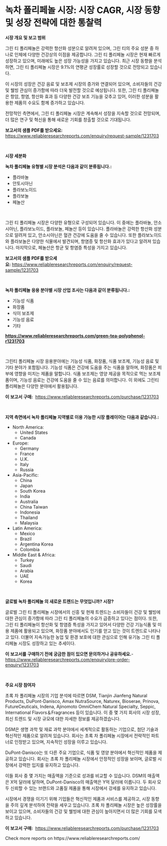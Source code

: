 <p><h1>녹차 폴리페놀 시장: 시장 CAGR, 시장 동향 및 성장 전략에 대한 통찰력</h1></p><p><strong>시장 개요 및 보고 범위</strong></p>
<p><p>그린 티 폴리페놀은 강력한 항산화 성분으로 알려져 있으며, 그린 티의 주요 성분 중 하나로 인체에 다양한 건강상의 이점을 제공합니다. 그린 티 폴리페놀 시장은 현재 빠르게 성장하고 있으며, 미래에도 높은 성장 가능성을 가지고 있습니다. 최근 시장 동향을 분석하면, 그린 티 폴리페놀 시장은 9.1%의 연평균 성장률로 성장할 것으로 전망되고 있습니다. </p><p>이 시장의 성장은 건강 음료 및 보조제 시장의 증가와 연결되어 있으며, 소비자들의 건강 및 웰빙 관심이 증가함에 따라 더욱 발전할 것으로 예상됩니다. 또한, 그린 티 폴리페놀은 항암, 항염, 항산화 효과 등 다양한 건강 보조 기능을 갖추고 있어, 이러한 성분을 활용한 제품의 수요도 함께 증가하고 있습니다.</p><p>전망적인 측면에서, 그린 티 폴리페놀 시장은 계속해서 성장을 지속할 것으로 전망되며, 더 많은 연구 및 혁신을 통해 새로운 기회를 창출할 것으로 기대됩니다.</p></p>
<p><strong>보고서의 샘플 PDF를 받으세요:</strong> <a href="https://www.reliableresearchreports.com/enquiry/request-sample/1231703">https://www.reliableresearchreports.com/enquiry/request-sample/1231703</a></p>
<p>&nbsp;</p>
<p><strong>시장 세분화</strong></p>
<p><strong>녹차 폴리페놀 유형별 시장 분석은 다음과 같이 분류됩니다.:</strong></p>
<p><ul><li>플라바놀</li><li>안토시아닌</li><li>플라보노이드</li><li>플라보놀</li><li>페놀산</li></ul></p>
<p>&nbsp;</p>
<p><p>그린 티 폴리페놀 시장은 다양한 유형으로 구성되어 있습니다. 이 중에는 플라바놀, 안소시아닌, 플라보노이드, 플라보놀, 페놀산 등이 있습니다. 플라바놀은 강력한 항산화 성분으로 알려져 있고, 안소시아닌은 혈관 건강에 도움을 줄 수 있습니다. 또한 플라보노이드와 플라보놀은 다양한 식물에서 발견되며, 항염증 및 항산화 효과가 있다고 알려져 있습니다. 마지막으로, 페놀산은 항균 및 항염증 특성을 가지고 있습니다.</p></p>
<p><strong>보고서의 샘플 PDF를 받으세요:</strong>&nbsp;<a href="https://www.reliableresearchreports.com/enquiry/request-sample/1231703">https://www.reliableresearchreports.com/enquiry/request-sample/1231703</a></p>
<p>&nbsp;</p>
<p><strong> 녹차 폴리페놀 응용 분야별 시장 산업 조사는 다음과 같이 분류됩니다.:</strong></p>
<p><ul><li>기능성 식품</li><li>화장품</li><li>식이 보조제</li><li>기능성 음료</li><li>기타</li></ul></p>
<p><strong><a href="https://www.reliableresearchreports.com/green-tea-polyphenol-r1231703">https://www.reliableresearchreports.com/green-tea-polyphenol-r1231703</a></strong></p>
<p>&nbsp;</p>
<p><p>그린티 폴리페놀 시장 응용분야에는 기능성 식품, 화장품, 식품 보조제, 기능성 음료 및 기타 분야가 포함됩니다. 기능성 식품은 건강에 도움을 주는 식품을 말하며, 화장품은 피부에 영향을 미치는 제품을 말합니다. 식품 보조제는 영양 제공을 목적으로 먹는 보조제품이며, 기능성 음료는 건강에 도움을 줄 수 있는 음료를 의미합니다. 이 외에도 그린티 폴리페놀은 다양한 분야에서 활용됩니다.</p></p>
<p><strong>이 보고서 구매:</strong>&nbsp; <a href="https://www.reliableresearchreports.com/purchase/1231703">https://www.reliableresearchreports.com/purchase/1231703</a></p>
<p>&nbsp;</p>
<p><strong>지역 측면에서 녹차 폴리페놀 지역별로 이용 가능한 시장 플레이어는 다음과 같습니다.:</strong></p>
<p><ul>
    <li>
        North America:
        <ul>
            <li>United States</li>
            <li>Canada</li>
        </ul>
    </li>
    <li>
        Europe:
        <ul>
            <li>Germany</li>
            <li>France</li>
            <li>U.K.</li>
            <li>Italy</li>
            <li>Russia</li>
        </ul>
    </li>
    <li>
        Asia-Pacific:
        <ul>
            <li>China</li>
            <li>Japan</li>
            <li>South Korea</li>
            <li>India</li>
            <li>Australia</li>
            <li>China Taiwan</li>
            <li>Indonesia</li>
            <li>Thailand</li>
            <li>Malaysia</li>
        </ul>
    </li>
    <li>
        Latin America:
        <ul>
            <li>Mexico</li>
            <li>Brazil</li>
            <li>Argentina Korea</li>
            <li>Colombia</li>
        </ul>
    </li>
    <li>
        Middle East & Africa:
        <ul>
            <li>Turkey</li>
            <li>Saudi</li>
            <li>Arabia</li>
            <li>UAE</li>
            <li>Korea</li>
        </ul>
    </li>
    </ul></p>
<p>&nbsp;</p>
<p><strong>글로벌 녹차 폴리페놀 의 새로운 트렌드는 무엇입니까? 시장?</strong></p>
<p><p>글로벌 그린 티 폴리페놀 시장에서의 신흥 및 현재 트렌드는 소비자들이 건강 및 웰빙에 대한 관심이 증가함에 따라 그린 티 폴리페놀의 수요가 급증하고 있다는 점이다. 또한, 그린 티 폴리페놀이 항산화 및 항염증 특성을 가지고 있어서 다양한 건강 기능식품 및 미용 제품에 활용되고 있으며, 화장품 분야에서도 인기를 얻고 있는 것이 트렌드로 나타나고 있다. 더불어 지속가능한 농업 및 환경 보호에 대한 관심으로 인해 유기농 그린 티 폴리페놀 시장도 성장하고 있는 추세이다.</p></p>
<p><strong>이 보고서를 구매하기 전에 궁금한 점이 있으면 문의하거나 공유하세요.</strong>- <a href="https://www.reliableresearchreports.com/enquiry/pre-order-enquiry/1231703">https://www.reliableresearchreports.com/enquiry/pre-order-enquiry/1231703</a></p>
<p>&nbsp;</p>
<p><strong>주요 시장 참여자</strong></p>
<p><p>초록 차 폴리페놀 시장의 기업 분석에 따르면 DSM, Tianjin Jianfeng Natural Products, DuPont-Danisco, Amax NutraSource, Naturex, Bioserae, Prinova, FutureCeuticals, Indena, Ajinomoto OmniChem Natural Specialty, Seppic, International Flavors＆Fragrances 등이 있습니다. 이 중 몇 가지 회사의 시장 성장, 최신 트렌드 및 시장 규모에 대한 자세한 정보를 제공하겠습니다.</p><p>DSM은 생명 과학 및 재료 과학 분야에서 세계적으로 활동하는 기업으로, 첨단 기술과 혁신적인 제품으로 알려져 있습니다. 회사는 초록 차 폴리페놀 시장에서 전략적인 파트너로 인정받고 있으며, 지속적인 성장을 이루고 있습니다.</p><p>DuPont-Danisco는 또 다른 주요 기업으로, 식품 및 영양 분야에서 혁신적인 제품을 제공하고 있습니다. 회사는 초록 차 폴리페놀 시장에서 안정적인 성장을 보이며, 글로벌 시장에서 강력한 입지를 유지하고 있습니다.</p><p>이들 회사 중 몇 가지는 매출액을 기준으로 성과를 비교할 수 있습니다. DSM의 매출액은 X억 달러에 달하며, DuPont-Danisco의 매출액은 Y억 달러에 이릅니다. 두 회사 모두 신뢰할 수 있는 브랜드와 고품질 제품을 통해 시장에서 강세를 유지하고 있습니다.</p><p>시장에서 경쟁을 이기기 위해 기업들은 혁신적인 제품과 서비스를 제공하고, 시장 동향을 주의 깊게 분석하여 전략을 세우고 있습니다. 초록 차 폴리페놀 시장은 높은 성장률을 보이고 있으며, 소비자들의 건강 및 웰빙에 대한 관심이 높아지면서 더 많은 기회를 모색하고 있습니다.</p></p>
<p><strong>이 보고서 구매:</strong>&nbsp;&nbsp;<a href="https://www.reliableresearchreports.com/purchase/1231703">https://www.reliableresearchreports.com/purchase/1231703</a></p>
<p>Check more reports on https://www.reliableresearchreports.com/</p>